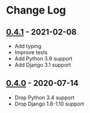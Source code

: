 # Change Log

## [0.4.1](https://github.com/dldevinc/ajax-views/tree/v0.4.1) - 2021-02-08
- Add typing
- Improve tests
- Add Python 3.9 support
- Add Django 3.1 support

## [0.4.0](https://github.com/dldevinc/ajax-views/tree/v0.4.0) - 2020-07-14
- Drop Python 3.4 support
- Drop Django 1.8-1.10 support
